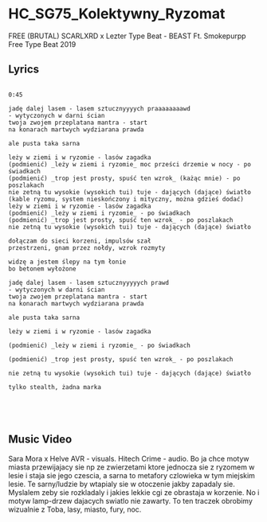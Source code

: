# HC_SG75_Kolektywny_Ryzomat

FREE (BRUTAL) SCARLXRD x Lezter Type Beat - BEAST  Ft. Smokepurpp  Free Type Beat 2019

## Lyrics

```

0:45

jadę dalej lasem - lasem sztucznyyyych praaaaaaaawd 
- wytyczonych w darni ścian
twoja zwojem przeplatana mantra - start
na konarach martwych wydziarana prawda

ale pusta taka sarna

leży w ziemi i w ryzomie - lasów zagadka
(podmienić) _leży w ziemi i ryzomie_ moc prześci drzemie w nocy - po świadkach
(podmienić) _trop jest prosty, spuść ten wzrok_ (każąc mnie) - po poszlakach
nie zetną tu wysokie (wysokich tui) tuje - dających (dające) światło 
(kable ryzomu, system nieskończony i mityczny, można gdzieś dodać)
leży w ziemi i w ryzomie - lasów zagadka
(podmienić) _leży w ziemi i ryzomie_ - po świadkach
(podmienić) _trop jest prosty, spuść ten wzrok_ - po poszlakach
nie zetną tu wysokie (wysokich tui) tuje - dających (dające) światło

dołączam do sieci korzeni, impulsów szał
przestrzeni, gnam przez nołdy, wzrok rozmyty

widzę a jestem ślepy na tym łonie
bo betonem wyłożone

jadę dalej lasem - lasem sztucznyyyyych prawd 
- wytyczonych w darni ścian
twoja zwojem przeplatana mantra - start
na konarach martwych wydziarana prawda

ale pusta taka sarna

leży w ziemi i w ryzomie - lasów zagadka

(podmienić) _leży w ziemi i ryzomie_ - po świadkach

(podmienić) _trop jest prosty, spuść ten wzrok_ - po poszlakach

nie zetną tu wysokie (wysokich tui) tuje - dających (dające) światło

tylko stealth, żadna marka





```

## Music Video

Sara Mora x Helve AVR - visuals. Hitech Crime - audio.
Bo ja chce motyw miasta przewijajacy sie np ze zwierzetami ktore jednocza sie z ryzomem w lesie i staja sie jego czescia, a sarna to metafory czlowieka w tym miejskim lesie. Te sarny/ludzie by wtapialy sie w otoczenie jakby zapadaly sie. Myslalem zeby sie rozkladaly i jakies lekkie cgi ze obrastaja w korzenie. No i motyw lamp-drzew dajacych swiatlo nie zawarty. To ten traczek obrobimy wizualnie z Toba, lasy, miasto, fury, noc.

